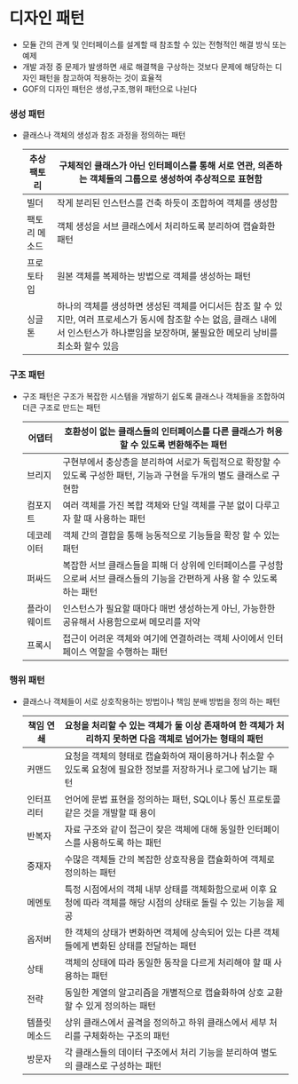 # 디자인 패턴

- 모듈 간의 관계 및 인터페이스를 설계할 때 참조할 수 있는 전형적인 해결 방식 또는 예제
- 개발 과정 중 문제가 발생하면 새로 해결책을 구상하는 것보다 문제에 해당하는 디자인 패턴을 참고하여 적용하는 것이 효율적
- GOF의 디자인 패턴은 생성,구조,행위 패턴으로 나뉜다



### 생성 패턴

- 클래스나 객체의 생성과 참조 과정을 정의하는 패턴

  | 추상 팩토리   | 구체적인 클래스가 아닌 인터페이스를 통해 서로 연관, 의존하는 객체들의 그룹으로 생성하여 추상적으로 표현함 |
  | ------------- | ------------------------------------------------------------ |
  | 빌더          | 작게 분리된 인스턴스를 건축 하듯이 조합하여 객체를 생성함    |
  | 팩토리 메소드 | 객체 생성을 서브 클래스에서 처리하도록 분리하여 캡슐화한 패턴 |
  | 프로토타입    | 원본 객체를 복제하는 방법으로 객체를 생성하는 패턴           |
  | 싱글톤        | 하나의 객체를 생성하면 생성된 객체를 어디서든 참조 할 수 있지만, 여러 프로세스가 동시에 참조할 수는 없음, 클래스 내에서 인스턴스가 하나뿐임을 보장하며, 불필요한 메모리 낭비를 최소화 할수 있음 |

  

### 구조 패턴

- 구조 패턴은 구조가 복잡한 시스템을 개발하기 쉽도록 클래스나 객체들을 조합하여 더큰 구조로 만드는 패턴

  | 어댑터       | 호환성이 없는 클래스들의 인터페이스를 다른 클래스가 허용 할 수 있도록 변환해주는 패턴 |
  | ------------ | ------------------------------------------------------------ |
  | 브리지       | 구현부에서 충상층을 분리하여 서로가 독립적으로 확장할 수 있도록 구성한 패턴, 기능과 구현을 두개의 별도 클래스로 구현함 |
  | 컴포지트     | 여러 객체를 가진 복합 객체와 단일 객체를 구분 없이 다루고자 할 때 사용하는 패턴 |
  | 데코레이터   | 객체 간의 결합을 통해 능동적으로 기능들을 확장 할 수 있는 패턴 |
  | 퍼싸드       | 복잡한 서브 클래스들을 피해 더 상위에 인터페이스를 구성함으로써 서브 클래스들의 기능을 간편하게 사용 할 수 있도록 하는 패턴 |
  | 플라이웨이트 | 인스턴스가 필요할 때마다 매번 생성하는게 아닌, 가능한한 공유해서 사용함으로써 메모리를 저약 |
  | 프록시       | 접근이 어려운 객체와 여기에 연결하려는 객체 사이에서 인터페이스 역할을 수행하는 패턴 |

  

### 행위 패턴

- 클래스나 객체들이 서로 상호작용하는 방법이나 책임 분배 방법을 정의 하는 패턴

  | 책임 연쇄     | 요청을 처리할 수 있는 객체가 둘 이상 존재하여 한 객체가 처리하지 못하면 다음 객체로 넘어가는 형태의 패턴 |
  | ------------- | ------------------------------------------------------------ |
  | 커맨드        | 요청을 객체의 형태로 캡슐화하여 재이용하거나 취소할 수 있도록 요청에 필요한 정보를 저장하거나 로그에 남기는 패턴 |
  | 인터프리터    | 언어에 문법 표현을 정의하는 패턴,  SQL이나 통신 프로토콜 같은 것을 개발할 때 용이 |
  | 반복자        | 자료 구조와 같이 접근이 잦은 객체에 대해  동일한 인터페이스를 사용하도록 하는 패턴 |
  | 중재자        | 수많은 객체들 간의 복잡한 상호작용을 캡슐화하여 객체로 정의하는 패턴 |
  | 메멘토        | 특정 시점에서의 객체 내부 상태를 객체화함으로써 이후 요청에 따라 객체를 해당 시점의 상태로 돌릴 수 있는 기능을 제공 |
  | 옵저버        | 한 객체의 상태가 변화하면 객체에 상속되어 있는 다른 객체들에게 변화된 상태를 전달하는 패턴 |
  | 상태          | 객체의 상태에 따라 동일한 동작을 다르게 처리해야 할 때 사용하는 패턴 |
  | 전략          | 동일한 계열의 알고리즘을 개별적으로 캡슐화하여 상호 교환할 수 있게 정의하는 패턴 |
  | 템플릿 메소드 | 상위 클래스에서 골격을 정의하고 하위 클래스에서 세부 처리를 구체화하는 구조의 패턴 |
  | 방문자        | 각 클래스들의 데이터 구조에서 처리 기능을 분리하여 별도의 클래스로 구성하는 패턴 |

  
